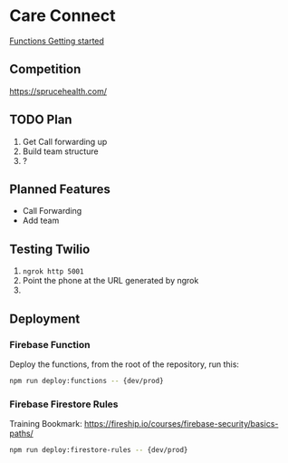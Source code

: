 # Care Connect

[Functions Getting started](https://firebase.google.com/docs/functions/get-started)

## Competition

<https://sprucehealth.com/>

## TODO Plan

1. Get Call forwarding up
2. Build team structure
3. ?

## Planned Features

* Call Forwarding
* Add team

## Testing Twilio

1. `ngrok http 5001`
2. Point the phone at the URL generated by ngrok
3.

## Deployment

### Firebase Function

Deploy the functions, from the root of the repository, run this:

```bash
npm run deploy:functions -- {dev/prod}
```

### Firebase Firestore Rules

Training Bookmark: <https://fireship.io/courses/firebase-security/basics-paths/>

```bash
npm run deploy:firestore-rules -- {dev/prod}
```
